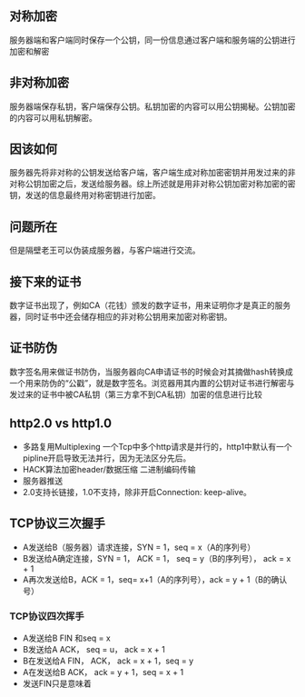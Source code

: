 ## 对称加密
服务器端和客户端同时保存一个公钥，同一份信息通过客户端和服务端的公钥进行加密和解密

## 非对称加密
服务器端保存私钥，客户端保存公钥。私钥加密的内容可以用公钥揭秘。公钥加密的内容可以用私钥解密。

## 因该如何
服务器先将非对称的公钥发送给客户端，客户端生成对称加密密钥并用发过来的非对称公钥加密之后，发送给服务器。综上所述就是用非对称公钥加密对称加密的密钥，发送的信息最终用对称密钥进行加密。

## 问题所在
但是隔壁老王可以伪装成服务器，与客户端进行交流。

## 接下来的证书
数字证书出现了，例如CA（花钱）颁发的数字证书，用来证明你才是真正的服务器，同时证书中还会储存相应的非对称公钥用来加密对称密钥。

## 证书防伪
数字签名用来做证书防伪，当服务器向CA申请证书的时候会对其摘做hash转换成一个用来防伪的“公戳”，就是数字签名。浏览器用其内置的公钥对证书进行解密与发过来的证书中被CA私钥（第三方拿不到CA私钥）加密的信息进行比较


## http2.0 vs http1.0
- 多路复用Multiplexing 一个Tcp中多个http请求是并行的，http1中默认有一个pipline开启导致无法并行，因为无法区分先后。
- HACK算法加密header/数据压缩 二进制编码传输
- 服务器推送
- 2.0支持长链接，1.0不支持，除非开启Connection: keep-alive。

## TCP协议三次握手
- A发送给B（服务器）请求连接，SYN = 1，seq = x（A的序列号）
- B发送给A确定连接，SYN = 1， ACK = 1， seq = y（B的序列号）， ack = x + 1
- A再次发送给B，ACK = 1，seq= x+1（A的序列号），ack = y + 1（B的确认号）

### TCP协议四次挥手
- A发送给B FIN 和seq = x
- B发送给A ACK， seq = u， ack = x + 1
- B在发送给A FIN， ACK， ack = x + 1，seq = y
- A在发送给B ACK， ack = y + 1，seq = x + 1
- 发送FIN只是意味着
